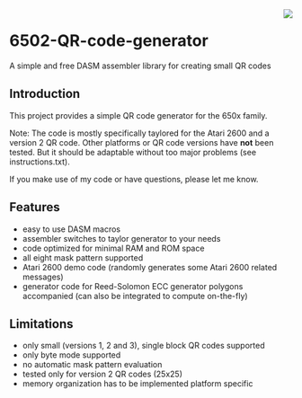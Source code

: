 <img align="right" src="https://github.com/thrust26/6502-QR-code-generator/blob/master/QR-Code.png"/>

# 6502-QR-code-generator
A simple and free DASM assembler library for creating small QR codes

## Introduction
This project provides a simple QR code generator for the 650x family. 

Note: 
The code is mostly specifically taylored for the Atari 2600 and a version 2 QR code. Other platforms or QR code versions have **not** been tested. But it should be adaptable without too major problems (see instructions.txt).

If you make use of my code or have questions, please let me know.

## Features
- easy to use DASM macros
- assembler switches to taylor generator to your needs
- code optimized for minimal RAM and ROM space 
- all eight mask pattern supported
- Atari 2600 demo code (randomly generates some Atari 2600 related messages)
- generator code for Reed-Solomon ECC generator polygons accompanied (can also be integrated to compute on-the-fly)

## Limitations
- only small (versions 1, 2 and 3), single block QR codes supported 
- only byte mode supported
- no automatic mask pattern evaluation
- tested only for version 2 QR codes (25x25)
- memory organization has to be implemented platform specific
